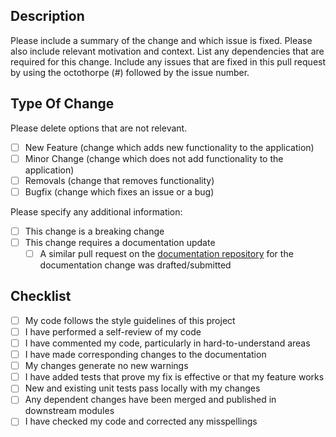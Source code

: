 ## Description

Please include a summary of the change and which issue is fixed. Please also include relevant motivation and context.
List any dependencies that are required for this change.
Include any issues that are fixed in this pull request by using the octothorpe (#) followed by the issue number.

## Type Of Change

Please delete options that are not relevant.

- [ ] New Feature (change which adds new functionality to the application)
- [ ] Minor Change (change which does not add functionality to the application)
- [ ] Removals (change that removes functionality)
- [ ] Bugfix (change which fixes an issue or a bug)

Please specify any additional information:

- [ ] This change is a breaking change
- [ ] This change requires a documentation update
    - [ ] A similar pull request on the [documentation repository](https://github.com/AudiTranscribe/AudiTranscribe-Documentation) for the documentation change was drafted/submitted

## Checklist

- [ ] My code follows the style guidelines of this project
- [ ] I have performed a self-review of my code
- [ ] I have commented my code, particularly in hard-to-understand areas
- [ ] I have made corresponding changes to the documentation
- [ ] My changes generate no new warnings
- [ ] I have added tests that prove my fix is effective or that my feature works
- [ ] New and existing unit tests pass locally with my changes
- [ ] Any dependent changes have been merged and published in downstream modules
- [ ] I have checked my code and corrected any misspellings
